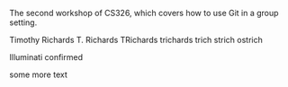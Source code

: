 
The second workshop of CS326, which covers how to use Git in a group setting.

Timothy Richards
T. Richards
TRichards
trichards
trich
strich
ostrich

Illuminati confirmed


some more text

